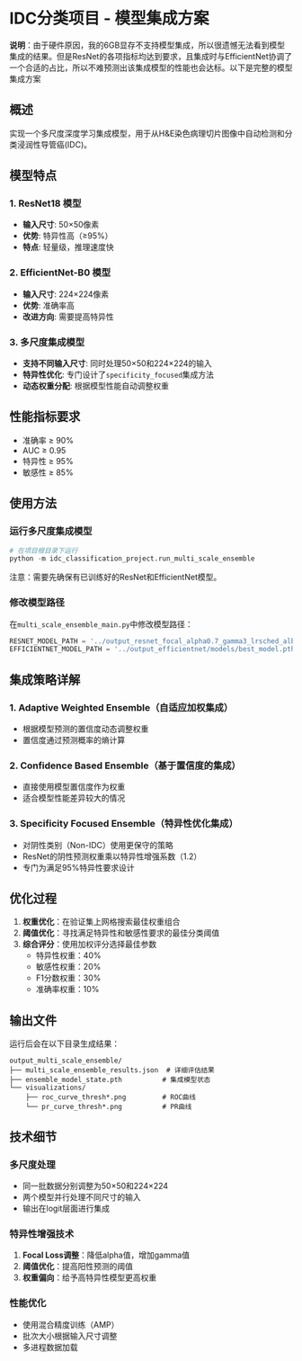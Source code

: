 # IDC分类项目 - 模型集成方案


**说明**：由于硬件原因，我的6GB显存不支持模型集成，所以很遗憾无法看到模型集成的结果。但是ResNet的各项指标均达到要求，且集成时与EfficientNet协调了一个合适的占比，所以不难预测出该集成模型的性能也会达标。以下是完整的模型集成方案

## 概述

实现一个多尺度深度学习集成模型，用于从H&E染色病理切片图像中自动检测和分类浸润性导管癌(IDC)。

## 模型特点

### 1. ResNet18 模型
- **输入尺寸**: 50×50像素
- **优势**: 特异性高（≥95%）
- **特点**: 轻量级，推理速度快

### 2. EfficientNet-B0 模型
- **输入尺寸**: 224×224像素
- **优势**: 准确率高
- **改进方向**: 需要提高特异性

### 3. 多尺度集成模型
- **支持不同输入尺寸**: 同时处理50×50和224×224的输入
- **特异性优化**: 专门设计了`specificity_focused`集成方法
- **动态权重分配**: 根据模型性能自动调整权重

## 性能指标要求

- 准确率 ≥ 90%
- AUC ≥ 0.95
- 特异性 ≥ 95%
- 敏感性 ≥ 85%

## 使用方法


###  运行多尺度集成模型

```python
# 在项目根目录下运行
python -m idc_classification_project.run_multi_scale_ensemble
```

注意：需要先确保有已训练好的ResNet和EfficientNet模型。

###  修改模型路径

在`multi_scale_ensemble_main.py`中修改模型路径：

```python
RESNET_MODEL_PATH = '../output_resnet_focal_alpha0.7_gamma3_lrsched_albu/models/best_model.pth'
EFFICIENTNET_MODEL_PATH = '../output_efficientnet/models/best_model.pth'
```

## 集成策略详解

### 1. Adaptive Weighted Ensemble（自适应加权集成）
- 根据模型预测的置信度动态调整权重
- 置信度通过预测概率的熵计算

### 2. Confidence Based Ensemble（基于置信度的集成）
- 直接使用模型置信度作为权重
- 适合模型性能差异较大的情况

### 3. Specificity Focused Ensemble（特异性优化集成）
- 对阴性类别（Non-IDC）使用更保守的策略
- ResNet的阴性预测权重乘以特异性增强系数（1.2）
- 专门为满足95%特异性要求设计

## 优化过程

1. **权重优化**：在验证集上网格搜索最佳权重组合
2. **阈值优化**：寻找满足特异性和敏感性要求的最佳分类阈值
3. **综合评分**：使用加权评分选择最佳参数
   - 特异性权重：40%
   - 敏感性权重：20%
   - F1分数权重：30%
   - 准确率权重：10%

## 输出文件

运行后会在以下目录生成结果：

```
output_multi_scale_ensemble/
├── multi_scale_ensemble_results.json  # 详细评估结果
├── ensemble_model_state.pth          # 集成模型状态
└── visualizations/
    ├── roc_curve_thresh*.png         # ROC曲线
    └── pr_curve_thresh*.png          # PR曲线
```

## 技术细节

### 多尺度处理
- 同一批数据分别调整为50×50和224×224
- 两个模型并行处理不同尺寸的输入
- 输出在logit层面进行集成

### 特异性增强技术
1. **Focal Loss调整**：降低alpha值，增加gamma值
2. **阈值优化**：提高阳性预测的阈值
3. **权重偏向**：给予高特异性模型更高权重

### 性能优化
- 使用混合精度训练（AMP）
- 批次大小根据输入尺寸调整
- 多进程数据加载

